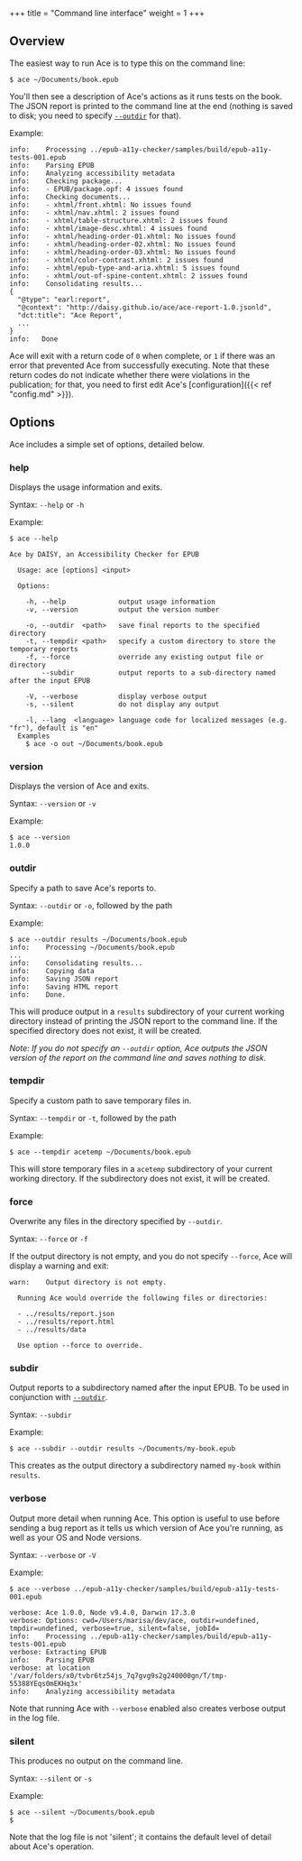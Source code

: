 +++
title = "Command line interface"
weight = 1
+++

## Overview

The easiest way to run Ace is to type this on the command line:

```
$ ace ~/Documents/book.epub
```

You'll then see a description of Ace's actions as it runs tests on the book. The JSON report is printed to the command line at the end (nothing is saved to disk; you need to specify [`--outdir`](#outdir) for that).

Example:
```
info:    Processing ../epub-a11y-checker/samples/build/epub-a11y-tests-001.epub
info:    Parsing EPUB
info:    Analyzing accessibility metadata
info:    Checking package...
info:    - EPUB/package.opf: 4 issues found
info:    Checking documents...
info:    - xhtml/front.xhtml: No issues found
info:    - xhtml/nav.xhtml: 2 issues found
info:    - xhtml/table-structure.xhtml: 2 issues found
info:    - xhtml/image-desc.xhtml: 4 issues found
info:    - xhtml/heading-order-01.xhtml: No issues found
info:    - xhtml/heading-order-02.xhtml: No issues found
info:    - xhtml/heading-order-03.xhtml: No issues found
info:    - xhtml/color-contrast.xhtml: 2 issues found
info:    - xhtml/epub-type-and-aria.xhtml: 5 issues found
info:    - xhtml/out-of-spine-content.xhtml: 2 issues found
info:    Consolidating results...
{
  "@type": "earl:report",
  "@context": "http://daisy.github.io/ace/ace-report-1.0.jsonld",
  "dct:title": "Ace Report",  
  ...
}
info:   Done
```

Ace will exit with a return code of `0` when complete, or `1` if there was an error that prevented Ace from successfully executing. Note that these return codes do not indicate whether there were violations in the publication; for that, you need to first edit Ace's [configuration]({{< ref "config.md" >}}).

## Options
Ace includes a simple set of options, detailed below.

### help

Displays the usage information and exits.

Syntax: `--help` or `-h`

Example:
```
$ ace --help

Ace by DAISY, an Accessibility Checker for EPUB

  Usage: ace [options] <input>

  Options:

    -h, --help             output usage information
    -v, --version          output the version number

    -o, --outdir  <path>   save final reports to the specified directory
    -t, --tempdir <path>   specify a custom directory to store the temporary reports
    -f, --force            override any existing output file or directory
        --subdir           output reports to a sub-directory named after the input EPUB

    -V, --verbose          display verbose output
    -s, --silent           do not display any output

    -l, --lang  <language> language code for localized messages (e.g. "fr"), default is "en"
  Examples
    $ ace -o out ~/Documents/book.epub
```

### version

Displays the version of Ace and exits.

Syntax: `--version` or `-v`

Example:
```
$ ace --version
1.0.0
```

### outdir

Specify a path to save Ace's reports to.

Syntax: `--outdir` or `-o`, followed by the path

Example:

```
$ ace --outdir results ~/Documents/book.epub
info:    Processing ~/Documents/book.epub
...
info:    Consolidating results...
info:    Copying data
info:    Saving JSON report
info:    Saving HTML report
info:    Done.
```

This will produce output in a `results` subdirectory of your current working directory instead of printing the JSON report to the command line. If the specified directory does not exist, it will be created.

_Note: If you do not specify an `--outdir` option, Ace outputs the JSON version of the report on the command line and saves nothing to disk._

### tempdir

Specify a custom path to save temporary files in.

Syntax: `--tempdir` or `-t`, followed by the path

Example:

```
$ ace --tempdir acetemp ~/Documents/book.epub
```

This will store temporary files in a `acetemp` subdirectory of your current working directory. If the subdirectory does not exist, it will be created.

### force

Overwrite any files in the directory specified by `--outdir`.

Syntax: `--force` or `-f`

If the output directory is not empty, and you do not specify `--force`, Ace will display a warning and exit:

```
warn:    Output directory is not empty.

  Running Ace would override the following files or directories:

  - ../results/report.json
  - ../results/report.html
  - ../results/data

  Use option --force to override.
```

### subdir

Output reports to a subdirectory named after the input EPUB. To be used in conjunction with [`--outdir`](#outdir).

Syntax: `--subdir`

Example:

```
$ ace --subdir --outdir results ~/Documents/my-book.epub
```

This creates as the output directory a subdirectory named `my-book` within `results`.

### verbose

Output more detail when running Ace. This option is useful to use before sending a bug report as it tells us which version of Ace you're running, as well as your OS and Node versions.

Syntax: `--verbose` or `-V`

Example:
```
$ ace --verbose ../epub-a11y-checker/samples/build/epub-a11y-tests-001.epub

verbose: Ace 1.0.0, Node v9.4.0, Darwin 17.3.0
verbose: Options: cwd=/Users/marisa/dev/ace, outdir=undefined, tmpdir=undefined, verbose=true, silent=false, jobId=
info:    Processing ../epub-a11y-checker/samples/build/epub-a11y-tests-001.epub
verbose: Extracting EPUB
info:    Parsing EPUB
verbose: at location '/var/folders/x0/tvbr6tz54js_7q7gvg9s2g240000gn/T/tmp-55388YEqs0mEKHq3x'
info:    Analyzing accessibility metadata
```

Note that running Ace with `--verbose` enabled also creates verbose output in the log file.

### silent

This produces no output on the command line.

Syntax: `--silent` or `-s`

Example:
```
$ ace --silent ~/Documents/book.epub
$
```

Note that the log file is not 'silent'; it contains the default level of detail about Ace's operation.
